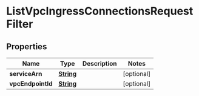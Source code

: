 

# ListVpcIngressConnectionsRequestFilter


## Properties

| Name | Type | Description | Notes |
|------------ | ------------- | ------------- | -------------|
|**serviceArn** | [**String**](String.md) |  |  [optional] |
|**vpcEndpointId** | [**String**](String.md) |  |  [optional] |




